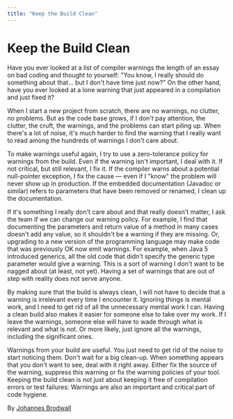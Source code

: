 ```yaml
---
title: "Keep the Build Clean"
---
```


# Keep the Build Clean

Have you ever looked at a list of compiler warnings the length of an essay on bad coding and thought to yourself: "You know, I really should do something about that... but I don't have time just now?" On the other hand, have you ever looked at a lone warning that just appeared in a compilation and just fixed it?

When I start a new project from scratch, there are no warnings, no clutter, no problems. But as the code base grows, if I don't pay attention, the clutter, the cruft, the warnings, and the problems can start piling up. When there's a lot of noise, it's much harder to find the warning that I really want to read among the hundreds of warnings I don't care about.

To make warnings useful again, I try to use a zero-tolerance policy for warnings from the build. Even if the warning isn't important, I deal with it. If not critical, but still relevant, I fix it. If the compiler warns about a potential null-pointer exception, I fix the cause — even if I "know" the problem will never show up in production. If the embedded documentation (Javadoc or similar) refers to parameters that have been removed or renamed, I clean up the documentation.

If it's something I really don't care about and that really doesn't matter, I ask the team if we can change our warning policy. For example, I find that documenting the parameters and return value of a method in many cases doesn't add any value, so it shouldn't be a warning if they are missing. Or, upgrading to a new version of the programming language may make code that was previously OK now emit warnings. For example, when Java 5 introduced generics, all the old code that didn't specify the generic type parameter would give a warning. This is a sort of warning I don't want to be nagged about (at least, not yet). Having a set of warnings that are out of step with reality does not serve anyone.

By making sure that the build is always clean, I will not have to decide that a warning is irrelevant every time I encounter it. Ignoring things is mental work, and I need to get rid of all the unnecessary mental work I can. Having a clean build also makes it easier for someone else to take over my work. If I leave the warnings, someone else will have to wade through what is relevant and what is not. Or more likely, just ignore all the warnings, including the significant ones.

Warnings from your build are useful. You just need to get rid of the noise to start noticing them. Don't wait for a big clean-up. When something appears that you don't want to see, deal with it right away. Either fix the source of the warning, suppress this warning or fix the warning policies of your tool. Keeping the build clean is not just about keeping it free of compilation errors or test failures: Warnings are also an important and critical part of code hygiene.

By [Johannes Brodwall](http://programmer.97things.oreilly.com/wiki/index.php/Johannes_Brodwall)
